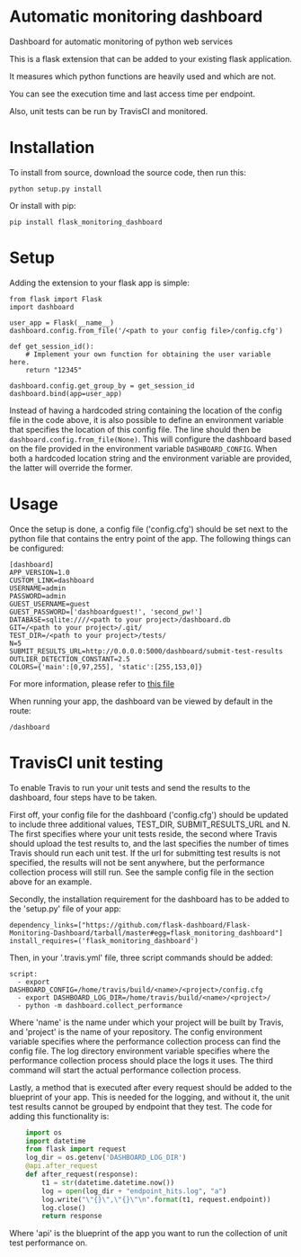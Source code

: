 # Automatic monitoring dashboard
Dashboard for automatic monitoring of python web services

This is a flask extension that can be added to your existing flask application.

It measures which python functions are heavily used and which are not. 

You can see the execution time and last access time per endpoint.

Also, unit tests can be run by TravisCI and monitored.

Installation
============
To install from source, download the source code, then run this:

    python setup.py install

Or install with pip:
    
    pip install flask_monitoring_dashboard
    
Setup
=====
Adding the extension to your flask app is simple:

    from flask import Flask
    import dashboard

    user_app = Flask(__name__)
    dashboard.config.from_file('/<path to your config file>/config.cfg')

    def get_session_id():
        # Implement your own function for obtaining the user variable here.
        return "12345"

    dashboard.config.get_group_by = get_session_id
    dashboard.bind(app=user_app)
    
Instead of having a hardcoded string containing the location of the config file in the code above, it is also possible to define an environment variable that specifies the location of this config file.
The line should then be `dashboard.config.from_file(None)`. This will configure the dashboard based on the file provided in the environment variable `DASHBOARD_CONFIG`.
When both a hardcoded location string and the environment variable are provided, the latter will override the former.
    
Usage
=====
Once the setup is done, a config file ('config.cfg') should be set next to the python file that contains the entry point of the app.
The following things can be configured:

    [dashboard]
    APP_VERSION=1.0
    CUSTOM_LINK=dashboard
    USERNAME=admin
    PASSWORD=admin
    GUEST_USERNAME=guest
    GUEST_PASSWORD=['dashboardguest!', 'second_pw!']
    DATABASE=sqlite:////<path to your project>/dashboard.db
    GIT=/<path to your project>/.git/
    TEST_DIR=/<path to your project>/tests/
    N=5
    SUBMIT_RESULTS_URL=http://0.0.0.0:5000/dashboard/submit-test-results
    OUTLIER_DETECTION_CONSTANT=2.5
    COLORS={'main':[0,97,255], 'static':[255,153,0]}

For more information, please refer to [this file](dashboard/config.py)

When running your app, the dashboard van be viewed by default in the route:

    /dashboard

TravisCI unit testing
=====================
To enable Travis to run your unit tests and send the results to the dashboard, four steps have to be taken.

First off, your config file for the dashboard ('config.cfg') should be updated to include three additional values, TEST_DIR, SUBMIT_RESULTS_URL and N.
The first specifies where your unit tests reside, the second where Travis should upload the test results to, and the last specifies the number of times Travis should run each unit test.
If the url for submitting test results is not specified, the results will not be sent anywhere, but the performance collection process will still run.
See the sample config file in the section above for an example.

Secondly, the installation requirement for the dashboard has to be added to the 'setup.py' file of your app:

    dependency_links=["https://github.com/flask-dashboard/Flask-Monitoring-Dashboard/tarball/master#egg=flask_monitoring_dashboard"]
    install_requires=('flask_monitoring_dashboard')

Then, in your '.travis.yml' file, three script commands should be added:

    script:
      - export DASHBOARD_CONFIG=/home/travis/build/<name>/<project>/config.cfg
      - export DASHBOARD_LOG_DIR=/home/travis/build/<name>/<project>/
      - python -m dashboard.collect_performance

Where 'name' is the name under which your project will be built by Travis, and 'project' is the name of your repository.
The config environment variable specifies where the performance collection process can find the config file.
The log directory environment variable specifies where the performance collection process should place the logs it uses.
The third command will start the actual performance collection process.

Lastly, a method that is executed after every request should be added to the blueprint of your app.
This is needed for the logging, and without it, the unit test results cannot be grouped by endpoint that they test.
The code for adding this functionality is:

```python
    import os
    import datetime
    from flask import request
    log_dir = os.getenv('DASHBOARD_LOG_DIR')
    @api.after_request
    def after_request(response):
        t1 = str(datetime.datetime.now())
        log = open(log_dir + "endpoint_hits.log", "a")
        log.write("\"{}\",\"{}\"\n".format(t1, request.endpoint))
        log.close()
        return response
```

Where 'api' is the blueprint of the app you want to run the collection of unit test performance on.
